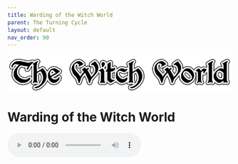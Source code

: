 ```yaml
---
title: Warding of the Witch World
parent: The Turning Cycle
layout: default
nav_order: 90
---
```


![Witch World](../../assets/img/swiat_czarownic.png "Witch World")

# Warding of the Witch World

<audio controls>
	 <source src="../../assets/mp3/godai_w_swiecie_czarownic_odcinek_35.mp3" type="audio/mpeg">
		Your browser does not support the audio element.
</audio> 
